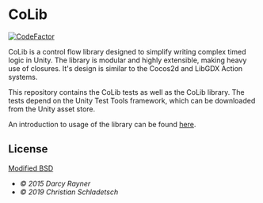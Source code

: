 # CoLib

[![CodeFactor](https://www.codefactor.io/repository/github/cschladetsch/colib/badge)](https://www.codefactor.io/repository/github/cschladetsch/colib)


CoLib is a control flow library designed to simplify writing complex timed logic
in Unity. The library is modular and highly extensible, making heavy use of closures.
It's design is similar to the Cocos2d and LibGDX Action systems.

This repository contains the CoLib tests as well as the CoLib library.
The tests depend on the Unity Test Tools framework, which can be downloaded from the Unity asset store.

An introduction to usage of the library can be found [here](/colib/README.md).

## License

[Modified BSD](/colib/License.txt)

* *&copy; 2015 Darcy Rayner*
* *&copy; 2019 Christian Schladetsch*
